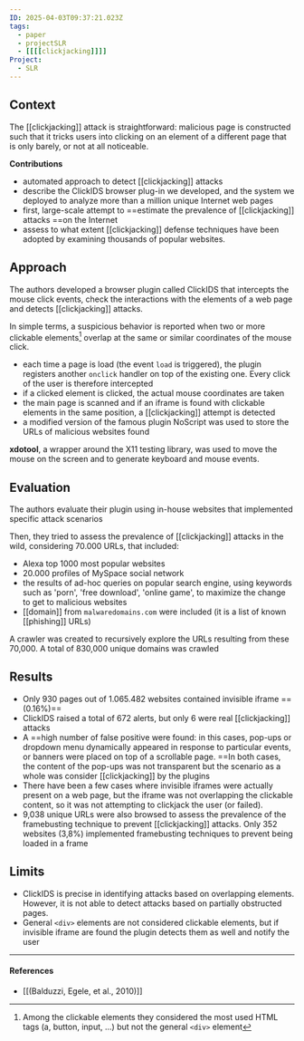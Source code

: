 ```yaml
---
ID: 2025-04-03T09:37:21.023Z
tags:
  - paper
  - projectSLR
  - [[[[clickjacking]]]]
Project:
  - SLR
---
```

## Context

The [[clickjacking]] attack is straightforward: malicious page is constructed such that it tricks users into clicking on an element of a different page that is only barely, or not at all noticeable.

 **Contributions**
 - automated approach to detect [[clickjacking]] attacks
 - describe the ClickIDS browser plug-in we developed, and the system we deployed to analyze more than a million unique Internet web pages
 - first, large-scale attempt to ==estimate the prevalence of [[clickjacking]] attacks ==on the Internet
 - assess to what extent [[clickjacking]] defense techniques have been adopted by examining thousands of popular websites.

## Approach

The authors developed a browser plugin called ClickIDS that intercepts the mouse click events, check the interactions with the elements of a web page and detects [[clickjacking]] attacks. 

In simple terms, a suspicious behavior is reported when two or more clickable elements[^1] overlap at the same or similar coordinates of the mouse click.
- each time a page is load (the event `load` is triggered), the plugin registers another `onclick` handler on top of the existing one. Every click of the user is therefore intercepted
- if a clicked element is clicked, the actual mouse coordinates are taken
- the main page is scanned and if an iframe is found with clickable elements in the same position, a [[clickjacking]] attempt is detected
- a modified version of the famous plugin NoScript was used to store the URLs of malicious websites found

**xdotool**, a wrapper around the X11 testing library, was used to move the mouse on the screen and to generate keyboard and mouse events.

## Evaluation

The authors evaluate their plugin using in-house websites that implemented specific attack scenarios

Then, they tried to assess the prevalence of [[clickjacking]] attacks in the wild, considering 70.000 URLs, that included:
- Alexa top 1000 most popular websites
- 20.000 profiles of MySpace social network
- the results of ad-hoc queries on popular search engine, using keywords such as 'porn', 'free download', 'online game', to maximize the change to get to malicious websites 
- [[domain]] from `malwaredomains.com` were included (it is a list of known [[phishing]] URLs)

A crawler was created to recursively explore the URLs resulting from these 70,000. A total of 830,000 unique domains was crawled

## Results

- Only 930 pages out of 1.065.482 websites contained invisible iframe ==(0.16%)==
- ClickIDS raised a total of 672 alerts, but only 6 were real [[clickjacking]] attacks
- A ==high number of false positive were found: in this cases, pop-ups or dropdown menu dynamically appeared in response to particular events, or banners were placed on top of a scrollable page. ==In both cases, the content of the pop-ups was not transparent but the scenario as a whole was consider [[clickjacking]] by the plugins
- There have been a few cases where invisible iframes were actually present on a web page, but the iframe was not overlapping the clickable content, so it was not attempting to clickjack the user (or failed).
- 9,038 unique URLs were also browsed to assess the prevalence of the framebusting technique to prevent [[clickjacking]] attacks. Only 352 websites (3,8%) implemented framebusting techniques to prevent being loaded in a frame

## Limits

- ClickIDS is precise in identifying attacks based on overlapping elements. However, it is not able to detect attacks based on partially obstructed pages.
- General `<div>` elements are not considered clickable elements, but if invisible iframe are found the plugin detects them as well and notify the user

---
#### References
- [[(Balduzzi, Egele, et al., 2010)]]

[^1]: Among the clickable elements they considered the most used HTML tags (a, button, input, ...) but not the general `<div>` element
